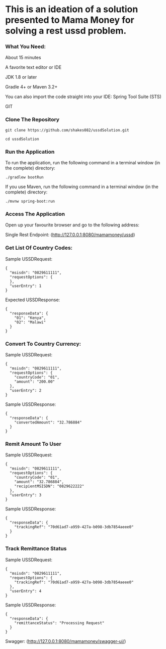 # This is an ideation of a solution presented to Mama Money for solving a rest ussd problem.

### What You Need:

About 15 minutes

A favorite text editor or IDE

JDK 1.8 or later

Gradle 4+ or Maven 3.2+

You can also import the code straight into your IDE: Spring Tool Suite (STS)

GIT

### Clone The Repository

```git clone https://github.com/shakes082/ussdSolution.git```

```cd ussdSolution ```

### Run the Application

To run the application, run the following command in a terminal window (in the complete) directory:

```./gradlew bootRun```

If you use Maven, run the following command in a terminal window (in the complete) directory:<br />

```./mvnw spring-boot:run```

### Access The Application</strong><br />
Open up your favourite browser and go to the following address:<br />

Single Rest Endpoint:
(http://127.0.0.1:8080/mamamoney/ussd)

### Get List Of Country Codes:

Sample USSDRequest:

```
{
  "msisdn": "0829611111",
  "requestOptions": {
  },
  "userEntry": 1
}
```

Expected USSDResponse:

```
{
  "responseData": {
    "01": "Kenya",
    "02": "Malawi"
  }
}
````

### Convert To Country Currency:

Sample USSDRequest:

```
{
  "msisdn": "0829611111",
  "requestOptions": {
    "countryCode": "01",
    "amount": "200.00"
  },
  "userEntry": 2
}
```

Sample USSDResponse:

```
{
  "responseData": {
    "convertedAmount": "32.786884"
  }
}
````

### Remit Amount To User

Sample USSDRequest:

```
{
  "msisdn": "0829611111",
  "requestOptions": {
    "countryCode": "01",
    "amount": "32.786884",
    "recipientMSISDN": "0829622222"
  },
  "userEntry": 3
}
```

Sample USSDResponse:

```
{
  "responseData": {
    "trackingRef": "70d61ad7-a959-427a-b098-3db7854aeee0"
  }
}
````

### Track Remittance Status

Sample USSDRequest:

```
{
  "msisdn": "0829611111",
  "requestOptions": {
    "trackingRef": "70d61ad7-a959-427a-b098-3db7854aeee0"
  },
  "userEntry": 4
}
```

Sample USSDResponse:

```
{
  "responseData": {
    "remittanceStatus": "Processing Request"
  }
}
````

Swagger:
(http://127.0.0.1:8080/mamamoney/swagger-ui/)




